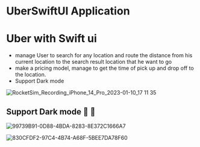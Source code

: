 #                                       UberSwiftUI Application
# Uber with Swift ui 
- manage User to search for any location and route the distance from his current location to the search result location that he want to go 
- make a pricing model, manage to get the time of pick up and drop off to the location.
- Support Dark mode


![RocketSim_Recording_iPhone_14_Pro_2023-01-10_17 11 35](https://user-images.githubusercontent.com/57367756/211589395-b2667860-a69b-41c7-85db-8b0be6b40a96.gif)
##  Support Dark mode 🌚 🌝

![99739B91-0D88-4BDA-8283-8E372C1666A7](https://user-images.githubusercontent.com/57367756/211591432-af94c317-0738-4df3-ac0e-c8bbf0cb7df7.JPEG)

![830CFDF2-97C4-4B74-A68F-5BEE7DA78F60](https://user-images.githubusercontent.com/57367756/212048986-5ee1688c-d357-4331-baa3-5d0aed5529d0.JPEG)
